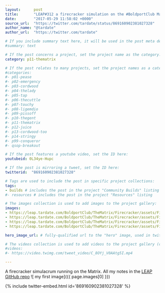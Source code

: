 ```yaml
---
layout:      post
title:       "LEAP#312 a firecracker simulation on the #BoldportClub Matrix aka good excuse to use a naked flame with electronics"
date:        "2017-05-29 11:58:02 +0000"
source_url:  "https://twitter.com/tardate/status/869160902381027328"
author_name: "@tardate"
author_url:  "https://twitter.com/tardate"

# If you include summary text here, it will be used in the post meta description instead of an excerpt from the post body
#summary: text

# If the post concerns a project, set the project name as the category:
category: p11-thematrix

# If the post relates to many projects, set the project names as a categories array:
#categories:
#- p01-pease
#- p02-emergency
#- p03-cordwood
#- p04-thelady
#- p05-tap
#- p06-thecuttle
#- p07-touchy
#- p08-ligemdio
#- p09-pissoff
#- p10-thegent
#- p11-thematrix
#- p12-juice
#- p13-cordwood-too
#- p14-stringy
#- p99-conqueror
#- qsop-breakout

# If the post features a youtube video, set the ID here:
youtubeid: 0L34ye-Hupc

# If the post is mirroring a tweet, set the ID here:
twitterid:  "869160902381027328"

# Tags are used to include the post in specific project collections:
tags:
- builds # includes the post in the project "Community Builds" listing
#- resources # includes the post in the project "Resources" listing

# The images collection is used to add images to the project gallery:
images:
- https://leap.tardate.com/BoldportClub/TheMatrix/Firecracker/assets/Firecracker_build.jpg
- https://leap.tardate.com/BoldportClub/TheMatrix/Firecracker/assets/Firecracker_bb.jpg
- https://leap.tardate.com/BoldportClub/TheMatrix/Firecracker/assets/Firecracker_bb_build.jpg
- https://leap.tardate.com/BoldportClub/TheMatrix/Firecracker/assets/Firecracker_schematic.jpg

hero_image_url: # fully-qualified url to the "hero" image, used in twitter cards for example

# The videos collection is used to add videos to the project gallery (currently only mp4):
#videos:
#- https://video.twimg.com/tweet_video/C_8OYj_V0AAtg5I.mp4

---
```


A firecracker simulacrum running on the Matrix. All my notes in the
[LEAP GitHub repo](https://github.com/tardate/LittleArduinoProjects/tree/master/BoldportClub/TheMatrix/Firecracker)
![ my first image]({{ page.images[0] }})

{% include twitter-embed.html id='869160902381027328' %}


